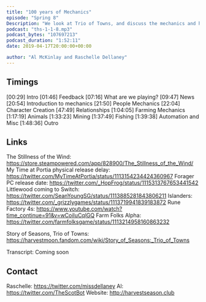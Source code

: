 ```yaml
---
title: "100 years of Mechanics"
episode: "Spring 8"
Description: "We look at Trio of Towns, and discuss the mechanics and how you play the game."
podcast: "ths-1-1-8.mp3"
podcast_bytes: "107697213"
podcast_duration: "1:52:11"
date: 2019-04-17T20:00:00+00:00

author: "Al McKinlay and Raschelle Dellaney"
---
```


## Timings

[00:29] Intro
[01:46] Feedback
[07:16] What are we playing?
[09:47] News
[20:54] Introduction to mechanics
[21:50] People Mechanics
[22:04] Character Creation
[47:49] Relationships
[1:04:05] Farming Mechanics
[1:17:19] Animals
[1:33:23] Mining
[1:37:49] Fishing
[1:39:38] Automation and Misc
[1:48:36] Outro

## Links

The Stillness of the Wind: https://store.steampowered.com/app/828900/The_Stillness_of_the_Wind/
My Time at Portia physical release delay: https://twitter.com/MyTimeAtPortia/status/1113154234424360967
Forager PC release date: https://twitter.com/_HopFrog/status/1115313767653441542
Littlewood coming to Switch: https://twitter.com/SeanYoungSG/status/1113885281843806211
Islanders: https://twitter.com/_grizzlygames/status/1113719941839183872
Rune Factory 4s: https://www.youtube.com/watch?time_continue=91&v=wCoiIuCqlGQ
Farm Folks Alpha: https://twitter.com/farmfolksgame/status/1113214958160863232

Story of Seasons, Trio of Towns: https://harvestmoon.fandom.com/wiki/Story_of_Seasons:_Trio_of_Towns

Transcript: Coming soon

## Contact

Raschelle: https://twitter.com/missdellaney
Al: https://twitter.com/TheScotBot
Website: http://harvestseason.club
